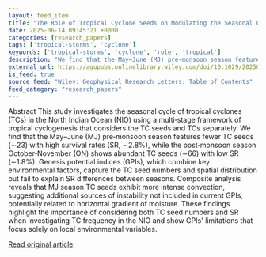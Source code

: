 ```yaml
---
layout: feed_item
title: "The Role of Tropical Cyclone Seeds on Modulating the Seasonal Cycle of Tropical Cyclone Frequency in the North Indian Ocean"
date: 2025-06-14 09:45:21 +0000
categories: [research_papers]
tags: ['tropical-storms', 'cyclone']
keywords: ['tropical-storms', 'cyclone', 'role', 'tropical']
description: "We find that the May–June (MJ) pre‐monsoon season features fewer TC seeds (∼23) with high survival rates (SR, ∼2"
external_url: https://agupubs.onlinelibrary.wiley.com/doi/10.1029/2025GL115189?af=R
is_feed: true
source_feed: "Wiley: Geophysical Research Letters: Table of Contents"
feed_category: "research_papers"
---
```


Abstract This study investigates the seasonal cycle of tropical cyclones (TCs) in the North Indian Ocean (NIO) using a multi‐stage framework of tropical cyclogenesis that considers the TC seeds and TCs separately. We find that the May–June (MJ) pre‐monsoon season features fewer TC seeds (∼23) with high survival rates (SR, ∼2.8%), while the post‐monsoon season October‐November (ON) shows abundant TC seeds (∼66) with low SR (∼1.8%). Genesis potential indices (GPIs), which combine key environmental factors, capture the TC seed numbers and spatial distribution but fail to explain SR differences between seasons. Composite analysis reveals that MJ season TC seeds exhibit more intense convection, suggesting additional sources of instability not included in current GPIs, potentially related to horizontal gradient of moisture. These findings highlight the importance of considering both TC seed numbers and SR when investigating TC frequency in the NIO and show GPIs' limitations that focus solely on local environmental variables.

[Read original article](https://agupubs.onlinelibrary.wiley.com/doi/10.1029/2025GL115189?af=R)
